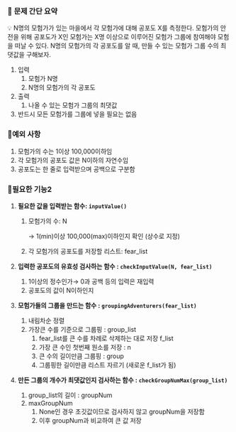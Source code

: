 ### 🔆 **문제 간단 요약**

<aside>
💡 N명의 모험가가 있는 마을에서 각 모험가에 대해 공포도 X를 측정한다. 모험가의 안전을 위해 공포도가 X인 모험가는 X명 이상으로 이루어진 모험가 그룹에 참여해야 모험을 떠날 수 있다. N명의 모험가의 각 공포도를 알 때, 만들 수 있는 모험가 그룹 수의 최댓값을 구해보자.

</aside>

1. 입력
    1. 모험가 N명
    2. N명의 모험가의 각 공포도
2. 출력
    1. 나올 수 있는 모험가 그룹의 최댓값
3. 반드시 모든 모험가를 그룹에 넣을 필요는 없음

### 🔆예외 사항

1. 모험가의 수는 1이상 100,000이하임
2. 각 모험가의 공포도 값은 N이하의 자연수임
3. 공포도는 한 줄로 입력받으며 공백으로 구분함

### 🔆필요한 기능2

1. **필요한 값을 입력받는 함수: `inputValue()`**
    1. 모험가의 수: N
        
        → 1(min)이상 100,000(max)이하인지 확인 (상수로 지정)
        
    2. 각 모험가의 공포도를 저장할 리스트: fear_list
2. **입력한 공포도의 유효성 검사하는 함수 : `checkInputValue(N, fear_list)`**
    1. 1이상의 정수인가→ 0과 공백 등의 입력은 재입력
    2. 공포도의 값이 N이하인지
3. **모험가들의 그룹을 만드는 함수 : `groupingAdventurers(fear_list)`**
    1. 내림차순 정렬
    2. 가장큰 수를 기준으로 그룹핑 : group_list
        1. fear_list를 큰 수를 차례로 삭제하는 대로 저장 f_list
        2. 가장 큰 수인 첫번째 원소를 저장 : n
        3. 큰 수의 길이만큼 그룹핑 : group
        4. 그룹핑한 길이만큼 리스트 자르기 (새로운 f_list가 됨)

1. **만든 그룹의 개수가 최댓값인지 검사하는 함수 : `checkGroupNumMax(group_list)`**
    1. group_list의 길이 : groupNum
    2. maxGroupNum
        1. None인 경우 초깃값이므로 검사하지 않고 groupNum을 저장함
        2. 이후 groupNum과 비교하여 큰 값 저장